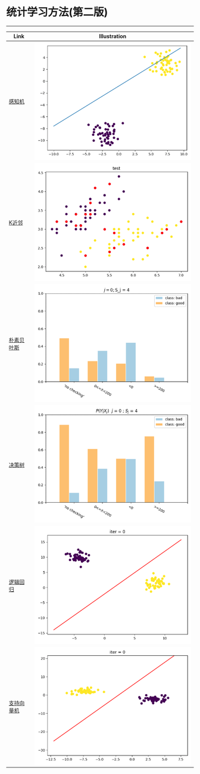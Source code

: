 # 统计学习方法(第二版)


---
| Link                                                                  | Illustration                   |
| --------------------------------------------------------------------- | ------------------------------ |
| [感知机](https://zhen8838.github.io/2020/05/19/statis-learn-cp1/)     | ![](gif/Perceptron.gif)        |
| [K近邻](https://zhen8838.github.io/2020/05/24/statis-learn-cp2/)      | ![](gif/KNN.gif)               |
| [朴素贝叶斯](https://zhen8838.github.io/2020/05/24/statis-learn-cp3/) | ![](gif/NaiveBayes.gif)        |
| [决策树](https://zhen8838.github.io/2020/05/27/statis-learn-cp4/)     | ![](gif/DecisionTree.gif)      |
| [逻辑回归](https://zhen8838.github.io/2020/05/30/statis-learn-cp5/)   | ![](gif/LogisticReression.gif) |
| [支持向量机](https://zhen8838.github.io/2020/06/01/statis-learn-cp6/) | ![](gif/SVM.gif)               |